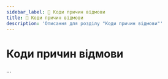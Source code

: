 ```yaml
---
sidebar_label: 📘 Коди причин відмови
title: 📘 Коди причин відмови
description: 'Описання для розділу "Коди причин відмови"'
---
```


# Коди причин відмови

...
